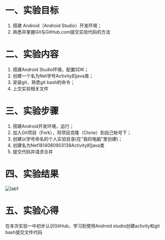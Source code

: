 # 一、实验目标
1. 搭建 Android（Android Studio）开发环境；
2. 熟悉并掌握Git与GitHub.com提交实验代码的方法 

# 二、实验内容
1. 搭建Android Studio环境，配置SDK；
2. 创建一个名为Net学号Activity的java类；
3. 安装git，熟悉git bash的命令；
4. 上交实验相关文件

# 三、实验步骤
1. 搭建Android开发环境，运行；
2. 加入Git项目（Fork），将项目克隆（Clone）到自己帐号下；
3. 创建以学号命名的个人实验目录(在"我的电脑"里创建)；
4. 创建名为Net1814080903138Activity的java类
5. 提交代码并请求合并

# 四、实验结果
![lab1](https://github.com/linjhong/android-labs-2020/blob/master/students/net1814080903138/lab1.png)

# 五、实验心得
在本次实验一中初步认识GitHub，学习到使用Android studio创建activity和git bash提交文件代码
